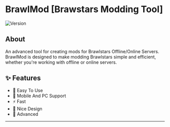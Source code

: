 # BrawlMod [Brawstars Modding Tool]

![Version](https://img.shields.io/badge/version-0.01.1%20Beta-blue)

## About
An advanced tool for creating mods for Brawlstars Offline/Online Servers.
BrawlMod is designed to make modding Brawlstars simple and efficient, whether you're working with offline or online servers.

## ✨ Features

- 🎯 Easy To Use
- 📱 Mobile And PC Support
- ⚡ Fast
- 🎨 Nice Design
- 🚀 Advanced

---
